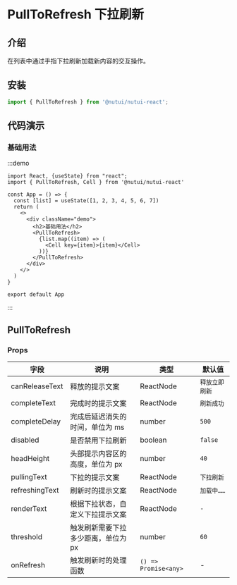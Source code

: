 # PullToRefresh 下拉刷新

## 介绍

在列表中通过手指下拉刷新加载新内容的交互操作。

## 安装

```js
import { PullToRefresh } from '@nutui/nutui-react';
```

## 代码演示

### 基础用法

:::demo

```tsx
import React, {useState} from "react";
import { PullToRefresh, Cell } from '@nutui/nutui-react'

const App = () => {
  const [list] = useState([1, 2, 3, 4, 5, 6, 7])
  return (
    <>
      <div className="demo">
        <h2>基础用法</h2>
        <PullToRefresh>
          {list.map((item) => (
            <Cell key={item}>{item}</Cell>
          ))}
        </PullToRefresh>
      </div>
    </>
  )
}

export default App
```

:::

## PullToRefresh

### Props

| 字段 | 说明 | 类型 | 默认值 |
|--------------|----------------------------------|-----------|--|
| canReleaseText | 释放的提示文案 | ReactNode | `释放立即刷新` |
| completeText | 完成时的提示文案 | ReactNode | `刷新成功` |
| completeDelay | 完成后延迟消失的时间，单位为 ms | number | `500` |
| disabled | 是否禁用下拉刷新 | boolean | `false` |
| headHeight | 头部提示内容区的高度，单位为 px | number | `40` |
| pullingText | 下拉的提示文案 | ReactNode | `下拉刷新` |
| refreshingText | 刷新时的提示文案 | ReactNode | `加载中……` |
| renderText | 根据下拉状态，自定义下拉提示文案 | ReactNode | `-` |
| threshold | 触发刷新需要下拉多少距离，单位为 px | number | `60` |
| onRefresh  | 触发刷新时的处理函数 | `() => Promise<any>` | - |

